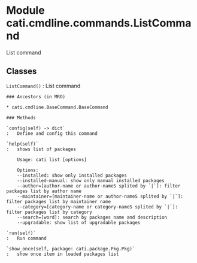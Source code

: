 Module cati.cmdline.commands.ListCommand
========================================
List command

Classes
-------

`ListCommand()`
:   List command

    ### Ancestors (in MRO)

    * cati.cmdline.BaseCommand.BaseCommand

    ### Methods

    `config(self) ‑> dict`
    :   Define and config this command

    `help(self)`
    :   shows list of packages
        
        Usage: cati list [options]
        
        Options:
        --installed: show only installed packages
        --installed-manual: show only manual installed packages
        --author=[author-name or author-nameS splited by `|`]: filter packages list by author name
        --maintainer=[maintainer-name or author-nameS splited by `|`]: filter packages list by maintainer name
        --category=[category-name or category-nameS splited by `|`]: filter packages list by category
        --search=[word]: search by packages name and description
        --upgradable: show list of upgradable packages

    `run(self)`
    :   Run command

    `show_once(self, package: cati.package.Pkg.Pkg)`
    :   show once item in loaded packages list